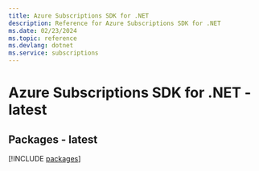 ```yaml
---
title: Azure Subscriptions SDK for .NET
description: Reference for Azure Subscriptions SDK for .NET
ms.date: 02/23/2024
ms.topic: reference
ms.devlang: dotnet
ms.service: subscriptions
---
```

# Azure Subscriptions SDK for .NET - latest
## Packages - latest
[!INCLUDE [packages](subscriptions-index.md)]